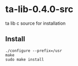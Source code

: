 # ta-lib-0.4.0-src
ta lib c source for installation

## Install
    ./configure --prefix=/usr
    make
    sudo make install

